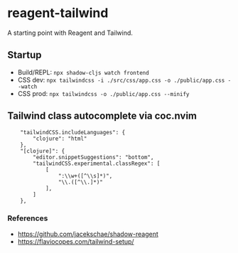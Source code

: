 # reagent-tailwind

A starting point with Reagent and Tailwind.

## Startup

- Build/REPL: `npx shadow-cljs watch frontend`
- CSS dev: `npx tailwindcss -i ./src/css/app.css -o ./public/app.css --watch`
- CSS prod: `npx tailwindcss -o ./public/app.css --minify`

## Tailwind class autocomplete via coc.nvim

```
    "tailwindCSS.includeLanguages": {
        "clojure": "html"
    },
    "[clojure]": {
        "editor.snippetSuggestions": "bottom",
        "tailwindCSS.experimental.classRegex": [
            [
                ":\\w+([^\\s]*)",
                "\\.([^\\.]*)"
            ],
        ]
    },
```

### References
- https://github.com/jacekschae/shadow-reagent
- https://flaviocopes.com/tailwind-setup/

